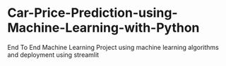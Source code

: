# Car-Price-Prediction-using-Machine-Learning-with-Python
End To End Machine Learning Project 
using machine learning algorithms 
and deployment using streamlit 

